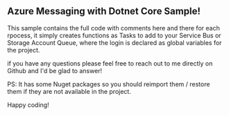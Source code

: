 <h2>Azure Messaging with Dotnet Core Sample!</h2>

This sample contains the full code with comments here and there for each rpocess, it simply creates functions as Tasks to add to your Service Bus or Storage Account Queue, where the login is declared as global variables for the project.

if you have any questions please feel free to reach out to me directly on Github and I'd be glad to answer!

PS: It has some Nuget packages so you should reimport them / restore them if they are not available in the project.

Happy coding!

